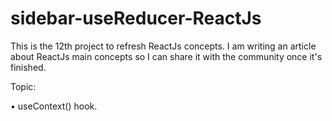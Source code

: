 # sidebar-useReducer-ReactJs

This is the 12th project to refresh ReactJs concepts. I am writing an article about ReactJs main concepts so I can share it with the community once it's finished.

Topic:

• useContext() hook.
